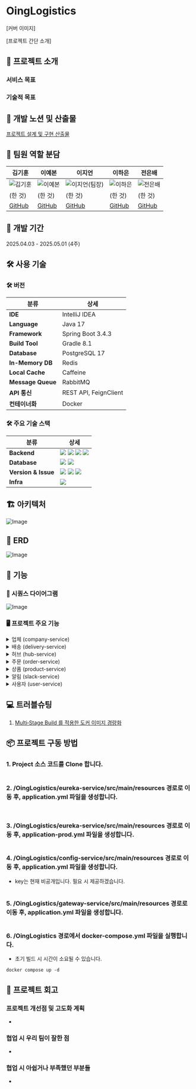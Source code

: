 # OingLogistics

[커버 이미지]

[프로젝트 간단 소개]

## :walking: 프로젝트 소개

### 서비스 목표


### 기술적 목표




## :memo: 개발 노션 및 산출물

[프로젝트 설계 및 구현 산출물](https://github.com/BoeingMerryHo/kbo-ticketing-platform/wiki)

## :construction_worker: 팀원 역할 분담

| 김기훈 | 이예본 | 이지언 | 이하은 | 전은배 |
|--------|--------|--------|--------|--------|
| ![김기훈](https://github.com/user-attachments/assets/84fb1bd5-32f5-4cce-bc65-3f6daf89c144) | ![이예본](https://github.com/user-attachments/assets/24347135-3c55-409f-af30-81bf898b2c6e) | ![이지언(팀장)](https://github.com/user-attachments/assets/bf8f40c5-89ea-4945-a3eb-c690fb62c145) | ![이하은](https://github.com/user-attachments/assets/220ea7de-5ba8-4d4c-841b-cac92aa5a648) | ![전은배](https://github.com/user-attachments/assets/e418f56b-5e91-4046-9f79-a6482f0237e7)
| (한 것) | (한 것) | (한 것) | (한 것) | (한 것) |
| [GitHub](https://github.com/oneul0) | [GitHub](https://github.com/ybon1107) | [GitHub](https://github.com/Leejieon) | [GitHub](https://github.com/haisley77) | [GitHub](https://github.com/Juneunbae) |


## :calendar: 개발 기간

2025.04.03 - 2025.05.01 (4주)

## :hammer_and_wrench: 사용 기술

### 🛠 버전


| 분류               | 상세                                      |
|--------------------|-------------------------------------------|
| **IDE**            | IntelliJ IDEA                             |
| **Language**       | Java 17                                   |
| **Framework**      | Spring Boot 3.4.3                         |
| **Build Tool**     | Gradle 8.1                                |
| **Database**       | PostgreSQL 17                             |
| **In-Memory DB**   | Redis                                     |
| **Local Cache**    | Caffeine                                  |
| **Message Queue**  | RabbitMQ                                  |
| **API 통신**       | REST API, FeignClient                     |
| **컨테이너화**     | Docker                                    |


### 🛠 주요 기술 스택

| 분류               | 상세                                      |
|--------------------|-------------------------------------------|
| **Backend**            | <img src="https://img.shields.io/badge/java-007396?style=flat-square&logo=java&logoColor=white"/> <img src="https://img.shields.io/badge/SpringBoot-6DB33F?style=flat-square&logo=SpringBoot&logoColor=white"/> <img src="https://img.shields.io/badge/SpringSecurity-6DB33F?style=flat-square&logo=springsecurity&logoColor=white"/> <img src="https://img.shields.io/badge/RabbitMQ-FF6600?style=flat-square&logo=rabbitmq&logoColor=white"/>                           |
| **Database**       | <img src="https://img.shields.io/badge/postgresql-4169E1?style=flat-square&logo=postgresql&logoColor=white"/> <img src="https://img.shields.io/badge/redis-FF4438?style=flat-square&logo=redis&logoColor=white">                                  |
| **Version & Issue**      | <img src="https://img.shields.io/badge/git-F05032?style=flat-square&logo=git&logoColor=white"> <img src="https://img.shields.io/badge/github-181717?style=flat-square&logo=github&logoColor=white"> <img src="https://img.shields.io/badge/notion-000000?style=flat-square&logo=notion&logoColor=white">                       |
| **Infra**     | <img src="https://img.shields.io/badge/docker-2496ED?style=flat-square&logo=docker&logoColor=white">                              |



## :building_construction: 아키텍처

![Image]()

## :memo: ERD

![Image]()


## :movie_camera: 기능

### :memo: 시퀀스 다이어그램

![Image]()

### :desktop_computer: 프로젝트 주요 기능

<details>
<summary>업체 (company-service)</summary>

 ### Company (업체 관리)

- **CompanyAdminController (/admin/v1/companies)**
    - 새로운 업체 생성
    - 업체 목록 전체 조회
    - 특정 업체 상세 조회
    - 특정 업체 정보 수정
    - 특정 업체 삭제
- **CompanyController (/api/v1/companies)**
    - 새로운 업체 생성
    - 업체 목록 전체 조회
    - 특정 업체 상세 조회
    - 특정 업체 정보 수정
    - 특정 업체 삭제
- **CompanyFeignClientController (/company-service/companies)**
    - 특정 업체 상세 조회
      
</details>
<details>
<summary>배송 (delivery-service)</summary>

 ### Delivery (배송 관리)

- **DeliveryAdminController (/admin/v1/deliveries)**
    - 새로운 배송 생성 (테스트 용도, 메시지큐 도입으로 사용 중단)
    - 특정 배송 정보 수정
    - 특정 배송 상태 수정
    - 특정 배송 삭제
    - 특정 배송 상세 조회
    - 배송 목록 전체 조회
    - 특정 배송 경로 상세 조회
    - 특정 배송의 경로 목록 조회
    - 특정 배송 경로 상태 수정
- **DeliveryController (/api/v1/deliveries)**
    - 특정 배송 정보 수정
    - 특정 배송 상태 수정
    - 특정 배송 삭제
    - 특정 배송 상세 조회
    - 배송 목록 전체 조회
    - 특정 배송 경로 상세 조회
    - 특정 배송의 경로 목록 조회
    - 특정 배송 경로 상태 수정
- **DeliveryManagerController (/api/v1/deliveries/managers)**
    - 특정 배송 담당자 상세 조회
    - 특정 배송 담당자 전체 조회
- **DeliveryManagerAdminController (/admin/v1/deliveries/managers)**
    - 특정 배송 담당자 상세 조회
    - 특정 배송 담당자 전체 조회
      
</details>
<details>
<summary>허브 (hub-service)</summary>

 ### Hub (허브 관리)

- **HubAdminController (/admin/v1/hubs)**
    - 특정 허브 상세 조회
    - 허브 목록 전체 조회
    - 새로운 허브 생성
    - 특정 허브 정보 수정
    - 특정 허브 삭제
- **HubController (/api/v1/hubs)**
    - 허브 목록 전체 조회
    - 특정 허브 상세 조회
- **HubFeignClientController (/hub-service)**
    - managerId로 허브 정보 조회
    - 최적의 허브 경로 조회
    - 특정 허브 상세 조회
- **HubRouteAdminController (/admin/v1/hub-routes)**
    - 새로운 허브 경로 생성
    - 특정 허브 경로 상세 조회
    - 허브 경로 목록 전체 조회
    - 특정 허브 경로 정보 수정
    - 특정 허브 경로 삭제
      
</details>
<details>
<summary>주문 (order-service)</summary>

 ### Order (주문 관리)

- **OrderAdminController (/admin/v1/orders)**
    - 주문 목록 전체 조회
    - 새로운 주문 생성
    - 특정 주문 상세 조회
    - 특정 주문 정보 수정
    - 특정 주문 삭제
    - 특정 주문의 상세 주문 삭제
- **OrderController (/api/v1/orders)**
    - 주문 목록 전체 조회
    - 특정 주문 상세 조회
    - 새로운 주문 생성
    - 특정 주문 정보 수정
    - 특정 주문 삭제
    - 특정 주문의 상세 주문 삭제
- **OrderFeignClientController (/order-service/orders)**
    - 특정 주문 조회
      
</details>
<details>
<summary>상품 (product-service)</summary>

 ### Product (상품 관리)

- **ProductAdminController (/admin/v1/products)**
    - 새로운 상품 등록
    - 상품 목록 전체 조회
    - 특정 상품 상세 조회
    - 특정 상품 정보 수정
    - 특정 상품 삭제
- **ProductController (/api/v1/products)**
    - 새로운 상품 등록
    - 상품 목록 전체 조회
    - 특정 상품 상세 조회
    - 특정 상품 정보 수정
    - 특정 상품 삭제
- **ProductFeignClientController (/product-service/products)**
    - 특정 상품 상세 조회
      
</details>
<details>
<summary>알림 (slack-service)</summary>

 ### Slack (슬랙 메시지 관리)

- **SlackAdminController (/admin/v1/slack-messages)**
    - 슬랙 메시지 목록 전체 조회
    - 특정 슬랙 메시지 상세 조회
    - 새로운 슬랙 메시지 생성
    - 특정 슬랙 메시지 수정
    - 특정 슬랙 메시지 삭제
- **SlackController (/api/v1/slack-messages)**
    - 새로운 슬랙 메시지 생성 (발송)
      
</details>
<details>
<summary>사용자 (user-service)</summary>

 ### User (사용자 관리)

- **UserAdminController (/admin/v1/users)**
    - 사용자 회원가입
    - 사용자 로그인
    - 사용자 로그아웃
    - 새로운 사용자 생성
    - 특정 사용자 조회
    - 사용자 목록 전체 조회
    - 특정 사용자 정보 수정
    - 특정 사용자에게 권한 부여
    - 특정 사용자 권한 업데이트
    - 특정 사용자 권한 삭제
    - 특정 사용자 삭제
    - 슬랙 인증 코드 요청
    - 슬랙 인증 코드 확인
- **UserController (/api/v1/users)**
    - 사용자 회원가입
    - 사용자 로그인
    - 사용자 로그아웃
    - 특정 사용자 조회
    - 슬랙 인증 코드 요청
    - 슬랙 인증 코드 확인
- **UserFeignClientController (/user-service/users)**
    - 역할별 사용자 목록 조회
    - 배송 서비스 요청으로 역할별 사용자 맵 조회
    - 사용자 ID로 역할 조회
    - 사용자 ID로 슬랙 ID 조회
    - 사용자 ID로 사용자 이름 조회
      
</details>

## :computer: 트러블슈팅

1. [Multi‐Stage Build 를 적용한 도커 이미지 경량화](https://github.com/5ingMaryho/OingLogistics/wiki/%F0%9F%90%B3Multi%E2%80%90Stage-Build-%EB%A5%BC-%EC%A0%81%EC%9A%A9%ED%95%9C-%EB%8F%84%EC%BB%A4-%EC%9D%B4%EB%AF%B8%EC%A7%80-%EA%B2%BD%EB%9F%89%ED%99%94)

## :package: 프로젝트 구동 방법

### 1. Project 소스 코드를 Clone 합니다.

```

```

### 2. /OingLogistics/eureka-service/src/main/resources 경로로 이동 후, application.yml 파일을 생성합니다.

```


```

### 3. /OingLogistics/eureka-service/src/main/resources 경로로 이동 후, application-prod.yml 파일을 생성합니다.

```

```


### 4. /OingLogistics/config-service/src/main/resources 경로로 이동 후, application.yml 파일을 생성합니다.

+ key는 현재 비공개입니다. 필요 시 제공하겠습니다.

```

```

### 5. /OingLogistics/gateway-service/src/main/resources 경로로 이동 후, application.yml 파일을 생성합니다.

```

```

### 6. /OingLogistics 경로에서 docker-compose.yml 파일을 실행합니다.

+ 초기 빌드 시 시간이 소요될 수 있습니다.

```
docker compose up -d
```


## :memo: 프로젝트 회고

### 프로젝트 개선점 및 고도화 계획
- 

### 협업 시 우리 팀이 잘한 점
- 

### 협업 시 아쉽거나 부족했던 부분들
- 


